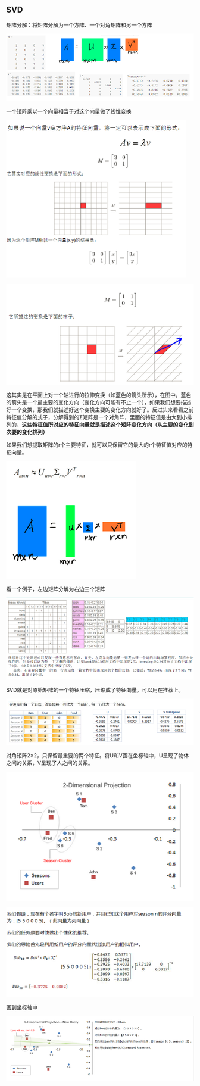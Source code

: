 ## SVD

矩阵分解：将矩阵分解为一个方阵、一个对角矩阵和另一个方阵

![1538874361321](img/1538874361321.png)

一个矩阵乘以一个向量相当于对这个向量做了线性变换

![1538874473498](img/1538874473498.png)

![1538874513912](img/1538874513912.png)

这其实是在平面上对一个轴进行的拉伸变换（如蓝色的箭头所示），在图中，蓝色的箭头是一个最主要的变化方向（变化方向可能有不止一个），如果我们想要描述好一个变换，那我们就描述好这个变换主要的变化方向就好了。反过头来看看之前特征值分解的式子，分解得到的Σ矩阵是一个对角阵，里面的特征值是由大到小排列的，**这些特征值所对应的特征向量就是描述这个矩阵变化方向（从主要的变化到次要的变化排列）**

如果我们想提取矩阵的r个主要特征，就可以只保留它的最大的r个特征值对应的特征向量。

![1538874559211](img/1538874559211.png)

看一个例子，左边矩阵分解为右边三个矩阵

![1538874944281](img/1538874944281.png)

SVD就是对原始矩阵的一个特征压缩，压缩成了特征向量。可以用在推荐上。

![1538874961406](img/1538874961406.png)

对角矩阵2×2，只保留最重要的两个特征。将U和V画在坐标轴中，U呈现了物体之间的关系，V呈现了人之间的关系。

![1538874976628](img/1538874976628.png)



![1538874991274](img/1538874991274.png)

画到坐标轴中

![1538875006625](img/1538875006625.png)

